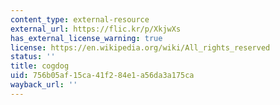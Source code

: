 ```yaml
---
content_type: external-resource
external_url: https://flic.kr/p/XkjwXs
has_external_license_warning: true
license: https://en.wikipedia.org/wiki/All_rights_reserved
status: ''
title: cogdog
uid: 756b05af-15ca-41f2-84e1-a56da3a175ca
wayback_url: ''
---
```

